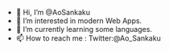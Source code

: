 - 👋 Hi, I’m @AoSankaku
- 👀 I’m interested in modern Web Apps.
- 🌱 I’m currently learning some languages.
- 📫 How to reach me :
Twitter:@Ao_Sankaku

<!---
AoSankaku/AoSankaku is a ✨ special ✨ repository because its `README.md` (this file) appears on your GitHub profile.
You can click the Preview link to take a look at your changes.
--->
